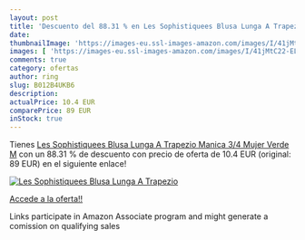 ```yaml
---
layout: post
title: 'Descuento del 88.31 % en Les Sophistiquees Blusa Lunga A Trapezio'
date: 
thumbnailImage: 'https://images-eu.ssl-images-amazon.com/images/I/41jMtC22-EL._SL200_.jpg'
images: [ 'https://images-eu.ssl-images-amazon.com/images/I/41jMtC22-EL._SL200_.jpg' ]
comments: true
category: ofertas
author: ring
slug: B012B4UKB6
description:
actualPrice: 10.4 EUR
comparePrice: 89 EUR
inStock: true
---
```


Tienes [Les Sophistiquees Blusa Lunga A Trapezio Manica 3/4  Mujer  Verde M](https://www.amazon.es/dp/B012B4UKB6/?tag=tolees-21) con un 88.31 % de descuento con precio de oferta de 10.4 EUR (original: 89 EUR) en el siguiente enlace!

[![Les Sophistiquees Blusa Lunga A Trapezio](https://images-eu.ssl-images-amazon.com/images/I/41jMtC22-EL._SL200_.jpg)](https://www.amazon.es/dp/B012B4UKB6/?tag=tolees-21)

[Accede a la oferta!!](https://www.amazon.es/dp/B012B4UKB6/?tag=tolees-21)

Links participate in Amazon Associate program and might generate a comission on qualifying sales


